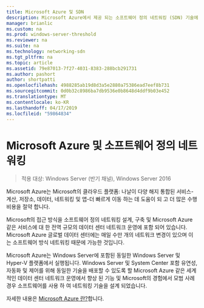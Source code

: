 ```yaml
---
title: Microsoft Azure 및 SDN
description: Microsoft Azure에서 제공 되는 소프트웨어 정의 네트워킹 (SDN) 기술에 대해 자세히 알아보려면이 항목에서는 사용할 수 있습니다.
manager: brianlic
ms.custom: na
ms.prod: windows-server-threshold
ms.reviewer: na
ms.suite: na
ms.technology: networking-sdn
ms.tgt_pltfrm: na
ms.topic: article
ms.assetid: 79e87013-7f27-4031-8383-288bcb291731
ms.author: pashort
author: shortpatti
ms.openlocfilehash: 4988285ab19d8d3a5e2880a75386ead7eef8b731
ms.sourcegitcommit: 0d0b32c8986ba7db9536e0b8648d4ddf9b03e452
ms.translationtype: MT
ms.contentlocale: ko-KR
ms.lasthandoff: 04/17/2019
ms.locfileid: "59864834"
---
```

# <a name="microsoft-azure-and-software-defined-networking"></a>Microsoft Azure 및 소프트웨어 정의 네트워킹

>적용 대상: Windows Server (반기 채널), Windows Server 2016

Microsoft Azure는 Microsoft의 클라우드 플랫폼: 나날이 다양 해지 통합된 서비스-계산, 저장소, 데이터, 네트워킹 및 앱-더 빠르게 이동 하는 데 도움이 되 고 더 많은 수행 비용을 절약 합니다.  
  
Microsoft의 접근 방식을 소프트웨어 정의 네트워킹 설계, 구축 및 Microsoft Azure 같은 서비스에 대 한 전역 규모의 데이터 센터 네트워크 운영에 포함 되어 있습니다. Microsoft Azure 글로벌 데이터 센터에는 매일 수만 개의 네트워크 변경이 있으며 이는 소프트웨어 방식 네트워킹 때문에 가능한 것입니다.  
  
Microsoft Azure는 Windows Server에 포함된 동일한 Windows Server 및 Hyper-V 플랫폼에서 실행됩니다. Windows Server 및 System Center 포함 유연성, 자동화 및 제어를 위해 동일한 기술을 배포할 수 있도록 할 Microsoft Azure 같은 세계적인 데이터 센터 네트워크 운영에서 향상 된 기능 및 Microsoft의 경험에서 모범 사례 경우 소프트웨어를 사용 하 여 네트워킹 기술을 설계 되었습니다.  
  
자세한 내용은 [Microsoft Azure 란?](https://azure.microsoft.com/overview/what-is-azure/?WT.mc_id=azurebg_us_sem_bing_br_nontest_whatisazure_whatisazure&WT.srch=1)합니다.  